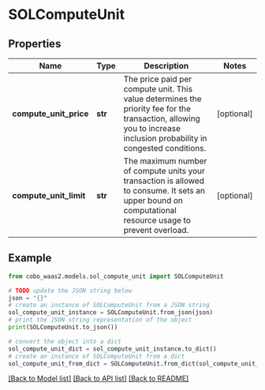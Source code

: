 # SOLComputeUnit


## Properties

Name | Type | Description | Notes
------------ | ------------- | ------------- | -------------
**compute_unit_price** | **str** | The price paid per compute unit. This value determines the priority fee for the transaction, allowing you to increase inclusion probability in congested conditions. | [optional] 
**compute_unit_limit** | **str** | The maximum number of compute units your transaction is allowed to consume. It sets an upper bound on computational resource usage to prevent overload. | [optional] 

## Example

```python
from cobo_waas2.models.sol_compute_unit import SOLComputeUnit

# TODO update the JSON string below
json = "{}"
# create an instance of SOLComputeUnit from a JSON string
sol_compute_unit_instance = SOLComputeUnit.from_json(json)
# print the JSON string representation of the object
print(SOLComputeUnit.to_json())

# convert the object into a dict
sol_compute_unit_dict = sol_compute_unit_instance.to_dict()
# create an instance of SOLComputeUnit from a dict
sol_compute_unit_from_dict = SOLComputeUnit.from_dict(sol_compute_unit_dict)
```
[[Back to Model list]](../README.md#documentation-for-models) [[Back to API list]](../README.md#documentation-for-api-endpoints) [[Back to README]](../README.md)


